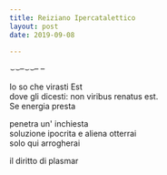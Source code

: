 ```yaml
---
title: Reiziano Ipercatalettico
layout: post
date: 2019-09-08

---
```


*⌣⌣–⌣⌣– –*

Io so che virasti Est    
dove gli dicesti: non viribus renatus est.   
Se energia presta  

penetra un' inchiesta     
soluzione ipocrita e aliena otterrai     
solo qui arrogherai   

il diritto di plasmar   
